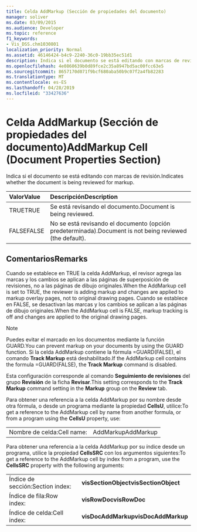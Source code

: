 ```yaml
---
title: Celda AddMarkup (Sección de propiedades del documento)
manager: soliver
ms.date: 03/09/2015
ms.audience: Developer
ms.topic: reference
f1_keywords:
- Vis_DSS.chm1030801
localization_priority: Normal
ms.assetid: 46146424-b4c9-2240-36c0-19bb35ec51d1
description: Indica si el documento se está editando con marcas de revisión.
ms.openlocfilehash: 4e0860639b0d89fce2c35a8947bd5ac00fcc63e5
ms.sourcegitcommit: 8657170d071f9bcf680aba50b9c07f2a4fb82283
ms.translationtype: MT
ms.contentlocale: es-ES
ms.lasthandoff: 04/28/2019
ms.locfileid: "33427636"
---
```

# <a name="addmarkup-cell-document-properties-section"></a><span data-ttu-id="72734-103">Celda AddMarkup (Sección de propiedades del documento)</span><span class="sxs-lookup"><span data-stu-id="72734-103">AddMarkup Cell (Document Properties Section)</span></span>

<span data-ttu-id="72734-104">Indica si el documento se está editando con marcas de revisión.</span><span class="sxs-lookup"><span data-stu-id="72734-104">Indicates whether the document is being reviewed for markup.</span></span>
  
|<span data-ttu-id="72734-105">**Valor**</span><span class="sxs-lookup"><span data-stu-id="72734-105">**Value**</span></span>|<span data-ttu-id="72734-106">**Descripción**</span><span class="sxs-lookup"><span data-stu-id="72734-106">**Description**</span></span>|
|:-----|:-----|
|<span data-ttu-id="72734-107">TRUE</span><span class="sxs-lookup"><span data-stu-id="72734-107">TRUE</span></span>  <br/> |<span data-ttu-id="72734-108">Se está revisando el documento.</span><span class="sxs-lookup"><span data-stu-id="72734-108">Document is being reviewed.</span></span>  <br/> |
|<span data-ttu-id="72734-109">FALSE</span><span class="sxs-lookup"><span data-stu-id="72734-109">FALSE</span></span>  <br/> |<span data-ttu-id="72734-110">No se está revisando el documento (opción predeterminada).</span><span class="sxs-lookup"><span data-stu-id="72734-110">Document is not being reviewed (the default).</span></span>  <br/> |
   
## <a name="remarks"></a><span data-ttu-id="72734-111">Comentarios</span><span class="sxs-lookup"><span data-stu-id="72734-111">Remarks</span></span>

<span data-ttu-id="72734-112">Cuando se establece en TRUE la celda AddMarkup, el revisor agrega las marcas y los cambios se aplican a las páginas de superposición de revisiones, no a las páginas de dibujo originales.</span><span class="sxs-lookup"><span data-stu-id="72734-112">When the AddMarkup cell is set to TRUE, the reviewer is adding markup and changes are applied to markup overlay pages, not to original drawing pages.</span></span> <span data-ttu-id="72734-113">Cuando se establece en FALSE, se desactivan las marcas y los cambios se aplican a las páginas de dibujo originales.</span><span class="sxs-lookup"><span data-stu-id="72734-113">When the AddMarkup cell is FALSE, markup tracking is off and changes are applied to the original drawing pages.</span></span>
  
> [!NOTE]
> <span data-ttu-id="72734-114">Puedes evitar el marcado en los documentos mediante la función GUARD.</span><span class="sxs-lookup"><span data-stu-id="72734-114">You can prevent markup on your documents by using the GUARD function.</span></span> <span data-ttu-id="72734-115">Si la celda AddMarkup contiene la fórmula =GUARD(FALSE), el comando **Track Markup** está deshabilitado.</span><span class="sxs-lookup"><span data-stu-id="72734-115">If the AddMarkup cell contains the formula =GUARD(FALSE), the **Track Markup** command is disabled.</span></span> 
  
<span data-ttu-id="72734-116">Esta configuración corresponde al comando **Seguimiento de revisiones** del grupo **Revisión** de la ficha **Revisar**.</span><span class="sxs-lookup"><span data-stu-id="72734-116">This setting corresponds to the **Track Markup** command setting in the **Markup** group on the **Review** tab.</span></span> 
  
<span data-ttu-id="72734-117">Para obtener una referencia a la celda AddMarkup por su nombre desde otra fórmula, o desde un programa mediante la propiedad **CellsU**, utilice:</span><span class="sxs-lookup"><span data-stu-id="72734-117">To get a reference to the AddMarkup cell by name from another formula, or from a program using the **CellsU** property, use:</span></span> 
  
|||
|:-----|:-----|
|<span data-ttu-id="72734-118">Nombre de celda:</span><span class="sxs-lookup"><span data-stu-id="72734-118">Cell name:</span></span>  <br/> |<span data-ttu-id="72734-119">AddMarkup</span><span class="sxs-lookup"><span data-stu-id="72734-119">AddMarkup</span></span>  <br/> |
   
<span data-ttu-id="72734-120">Para obtener una referencia a la celda AddMarkup por su índice desde un programa, utilice la propiedad **CellsSRC** con los argumentos siguientes:</span><span class="sxs-lookup"><span data-stu-id="72734-120">To get a reference to the AddMarkup cell by index from a program, use the **CellsSRC** property with the following arguments:</span></span> 
  
|||
|:-----|:-----|
|<span data-ttu-id="72734-121">Índice de sección:</span><span class="sxs-lookup"><span data-stu-id="72734-121">Section index:</span></span>  <br/> |<span data-ttu-id="72734-122">**visSectionObject**</span><span class="sxs-lookup"><span data-stu-id="72734-122">**visSectionObject**</span></span> <br/> |
|<span data-ttu-id="72734-123">Índice de fila:</span><span class="sxs-lookup"><span data-stu-id="72734-123">Row index:</span></span>  <br/> |<span data-ttu-id="72734-124">**visRowDoc**</span><span class="sxs-lookup"><span data-stu-id="72734-124">**visRowDoc**</span></span> <br/> |
|<span data-ttu-id="72734-125">Índice de celda:</span><span class="sxs-lookup"><span data-stu-id="72734-125">Cell index:</span></span>  <br/> |<span data-ttu-id="72734-126">**visDocAddMarkup**</span><span class="sxs-lookup"><span data-stu-id="72734-126">**visDocAddMarkup**</span></span> <br/> |
   

